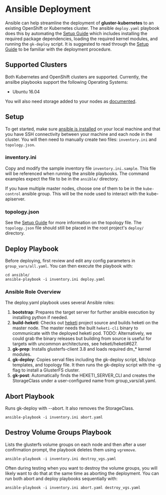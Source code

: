 # Ansible Deployment

Ansible can help streamline the deployment of **gluster-kubernetes** to an existing OpenShift or Kubernetes cluster.  The ansible `deploy.yaml` playbook does this by automating the [Setup Guide](../docs/setup-guide.md) which includes installing the required package dependencies, loading the required kernel modules, and running the `gk-deploy` script.  It is suggested to read through the [Setup Guide](../docs/setup-guide.md) to be familiar with the deployment procedure.

## Supported Clusters

Both Kubernetes and OpenShift clusters are supported.  Currently, the ansilbe playbooks support the following Operating Systems:

- Ubuntu 16.04

You will also need storage added to your nodes as [documented](../docs/setup-guide.md#infrastructure-requirements). 

## Setup

To get started, make sure [ansible is installed](http://docs.ansible.com/ansible/intro_installation.html) on your local machine and that you have SSH connectivity between your machine and each node in the cluster.  You will then need to manually create two files: `inventory.ini` and `topology.json`.

### inventory.ini

Copy and modify the sample inventory file `inventory.ini.sample`.  This file will be referenced when running the ansible playbooks.  The command examples expect the file to be in the `ansible/` directory.

If you have multiple master nodes, choose one of them to be in the `kube-control` ansible group.  This will be the node used to interact with the kube-apiserver.

### topology.json

See the [Setup Guide](../docs/setup-guide.md#1-create-a-topology-file) for more information on the topology file.  The `topology.json` file should still be placed in the root project's `deploy/` directory.

## Deploy Playbook

Before deploying, first review and edit any config parameters in `group_vars/all.yaml`.  You can then execute the playbook with:

```
cd ansible/
ansible-playbook -i inventory.ini deploy.yaml
```

### Ansible Role Overview

The deploy.yaml playbook uses several Ansible roles:

1. **bootstrap**: Prepares the target server for further ansible execution by installing python if needed.
2. **build-heketi**: Checks out [heketi](https://github.com/heketi/heketi) project source and builds heketi on the master node. The master needs the built `heketi-cli` binary to communicate with the deployed heketi pod. TODO: Alternatively, we could grab the binary releases but building from source is useful for targets with uncommon architectures, see heketi/heketi#627.
3. **gk-prep**: Installs glusterfs-client 3.8 and loads required dm_* kernel modules.
4. **gk-deploy**: Copies serval files including the gk-deploy script, k8s/ocp templates, and topology file.  It then runs the gk-deploy script with the -g flag to install a GlusterFS cluster.
5. **gk-post**: Automatically finds the HEKETI_SERVER_CLI and creates the StorageClass under a user-configured name from group_vars/all.yaml.

## Abort Playbook

Runs gk-deploy with --abort. It also removes the StorageClass.

`ansible-playbook -i inventory.ini abort.yaml`

## Destroy Volume Groups Playbook

Lists the glusterfs volume groups on each node and then after a user confirmation prompt, the playbook deletes them using `vgremove`.

`ansible-playbook -i inventory.ini destroy_vgs.yaml`

Often during testing when you want to destroy the volume groups, you will likely want to do that at the same time as aborting the deployment.  You can run both abort and deploy playbooks sequentially with:

`ansible-playbook -i inventory.ini abort.yaml destroy_vgs.yaml`
